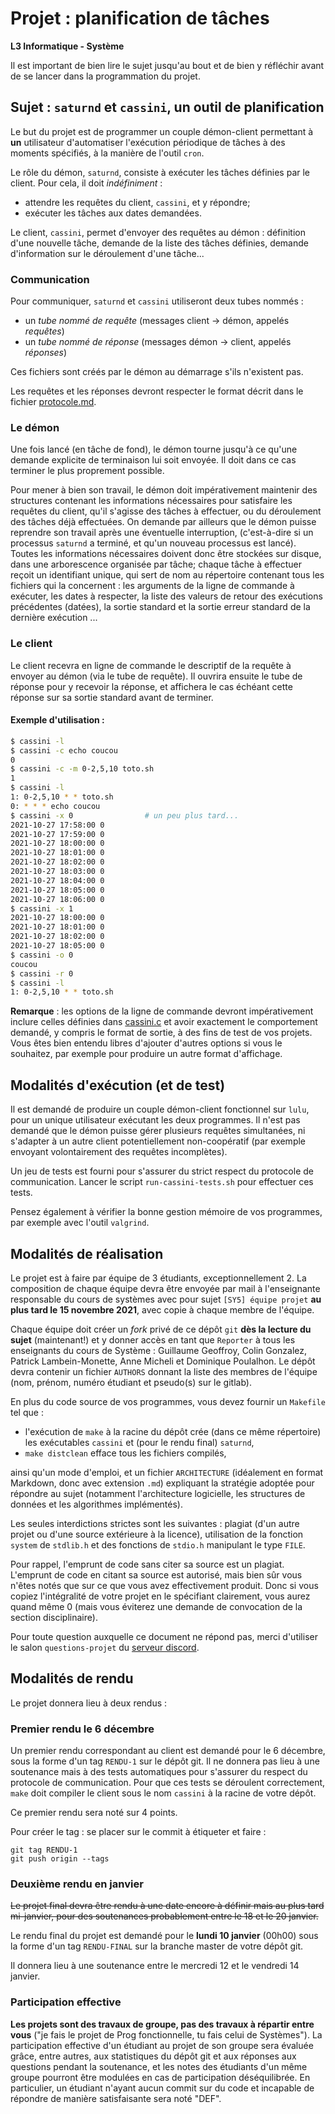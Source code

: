 Projet : planification de tâches
================================

**L3 Informatique - Système**

Il est important de bien lire le sujet jusqu'au bout et de bien y réfléchir
avant de se lancer dans la programmation du projet.

## Sujet : `saturnd` et `cassini`, un outil de planification

Le but du projet est de programmer un couple démon-client permettant à
**un** utilisateur d'automatiser l'exécution périodique de tâches à des
moments spécifiés, à la manière de l'outil `cron`.

Le rôle du démon, `saturnd`, consiste à exécuter les tâches définies
par le client. Pour cela, il doit _indéfiniment_ :
  - attendre les requêtes du client, `cassini`, et y répondre;
  - exécuter les tâches aux dates demandées.

Le client, `cassini`, permet d'envoyer des requêtes au démon :
définition d'une nouvelle tâche, demande de la liste des tâches définies,
demande d'information sur le déroulement d'une tâche...

### Communication

Pour communiquer, `saturnd` et `cassini` utiliseront deux tubes nommés :
  - un _tube nommé de requête_ (messages client -> démon, appelés _requêtes_)
  - un _tube nommé de réponse_ (messages démon -> client, appelés _réponses_)
 
Ces fichiers sont créés par le démon au démarrage s'ils n'existent pas.

Les requêtes et les réponses devront respecter le format décrit dans le
fichier [protocole.md](protocole.md).


### Le démon

Une fois lancé (en tâche de fond), le démon tourne jusqu'à ce qu'une
demande explicite de terminaison lui soit envoyée. Il doit dans ce cas
terminer le plus proprement possible. 

Pour mener à bien son travail, le démon doit impérativement maintenir
des structures contenant les informations nécessaires pour satisfaire les
requêtes du client, qu'il s'agisse des tâches à effectuer, ou du
déroulement des tâches déjà effectuées. On demande par ailleurs que le
démon puisse reprendre son travail après une éventuelle interruption,
(c'est-à-dire si un processus `saturnd` a terminé, et qu'un nouveau
processus est lancé).
Toutes les informations nécessaires doivent donc être stockées sur
disque, dans une arborescence organisée par tâche; chaque tâche à 
effectuer reçoit un identifiant unique, qui sert de nom au répertoire 
contenant tous les fichiers qui la concernent : les arguments de la ligne
de commande à exécuter, les dates à respecter, la liste des valeurs de
retour des exécutions précédentes (datées), la sortie standard et la
sortie erreur standard de la dernière exécution ...


### Le client

Le client recevra en ligne de commande le descriptif de la requête à
envoyer au démon (via le tube de requête). Il ouvrira ensuite le tube
de réponse pour y recevoir la réponse, et affichera le cas échéant cette
réponse sur sa sortie standard avant de terminer.

#### Exemple d'utilisation :

```bash
$ cassini -l
$ cassini -c echo coucou
0
$ cassini -c -m 0-2,5,10 toto.sh
1
$ cassini -l
1: 0-2,5,10 * * toto.sh
0: * * * echo coucou
$ cassini -x 0                # un peu plus tard...
2021-10-27 17:58:00 0
2021-10-27 17:59:00 0
2021-10-27 18:00:00 0
2021-10-27 18:01:00 0
2021-10-27 18:02:00 0
2021-10-27 18:03:00 0
2021-10-27 18:04:00 0
2021-10-27 18:05:00 0
2021-10-27 18:06:00 0
$ cassini -x 1
2021-10-27 18:00:00 0
2021-10-27 18:01:00 0
2021-10-27 18:02:00 0
2021-10-27 18:05:00 0
$ cassini -o 0
coucou
$ cassini -r 0
$ cassini -l
1: 0-2,5,10 * * toto.sh
```

**Remarque** : les options de la ligne de commande devront impérativement
inclure celles définies dans [cassini.c](src/cassini.c) et avoir exactement
le comportement demandé, y compris le format de sortie, à des fins de
test de vos projets. Vous êtes bien entendu libres d'ajouter d'autres
options si vous le souhaitez, par exemple pour produire un autre format
d'affichage.


## Modalités d'exécution (et de test)

Il est demandé de produire un couple démon-client fonctionnel sur
`lulu`, pour un unique utilisateur exécutant les deux programmes. Il
n'est pas demandé que le démon puisse gérer plusieurs requêtes
simultanées, ni s'adapter à un autre client potentiellement
non-coopératif (par exemple envoyant volontairement des requêtes
incomplètes).

Un jeu de tests est fourni pour s'assurer du strict respect du protocole
de communication. Lancer le script `run-cassini-tests.sh` pour effectuer
ces tests.

Pensez également à vérifier la bonne gestion mémoire de vos programmes,
par exemple avec l'outil `valgrind`.


## Modalités de réalisation

Le projet est à faire par équipe de 3 étudiants, exceptionnellement 2.
La composition de chaque équipe devra être envoyée par mail à
l'enseignante responsable du cours de systèmes avec pour sujet `[SY5]
équipe projet` **au plus tard le 15 novembre 2021**, avec copie à chaque
membre de l'équipe.

Chaque équipe doit créer un _fork_ privé de ce dépôt `git` **dès la
lecture du sujet** (maintenant!) et y donner accès en tant que `Reporter`
à tous les enseignants du cours de Système : Guillaume Geoffroy, Colin
Gonzalez, Patrick Lambein-Monette, Anne Micheli et Dominique Poulalhon.
Le dépôt devra contenir un fichier `AUTHORS` donnant la liste des membres
de l'équipe (nom, prénom, numéro étudiant et pseudo(s) sur le gitlab).

En plus du code source de vos programmes, vous devez fournir un `Makefile` tel que :
  - l'exécution de `make` à la racine du dépôt crée (dans ce même répertoire) 
    les exécutables `cassini` et (pour le rendu final) `saturnd`,
  - `make distclean` efface tous les fichiers compilés,

ainsi qu'un mode d'emploi, et un fichier `ARCHITECTURE` (idéalement en
format Markdown, donc avec extension `.md`) expliquant la stratégie
adoptée pour répondre au sujet (notamment l'architecture logicielle, les
structures de données et les algorithmes implémentés).

Les seules interdictions strictes sont les suivantes : plagiat (d'un
autre projet ou d'une source extérieure à la licence), utilisation de
la fonction `system` de `stdlib.h` et des fonctions  de `stdio.h` 
manipulant le type `FILE`.

Pour rappel, l'emprunt de code sans citer sa source est un
plagiat. L'emprunt de code en citant sa source est autorisé, mais bien
sûr vous n'êtes notés que sur ce que vous avez effectivement produit.
Donc si vous copiez l'intégralité de votre projet en le spécifiant
clairement, vous aurez quand même 0 (mais vous éviterez une demande de
convocation de la section disciplinaire).

Pour toute question auxquelle ce document ne répond pas, merci d'utiliser
le salon `questions-projet` du [serveur
discord](https://discord.gg/7ArJtu8Xnv).


## Modalités de rendu

Le projet donnera lieu à deux rendus :

### Premier rendu le 6 décembre

Un premier rendu correspondant au client est demandé pour le 6 décembre,
sous la forme d'un tag `RENDU-1` sur le dépôt git.  Il ne donnera pas
lieu à une soutenance mais à des tests automatiques pour s'assurer du
respect du protocole de communication. Pour que ces tests se déroulent
correctement, `make` doit compiler le client sous le nom `cassini` à la
racine de votre dépôt. 

Ce premier rendu sera noté sur 4 points.

Pour créer le tag : se placer sur le commit à étiqueter et faire :
```
git tag RENDU-1
git push origin --tags
```

### Deuxième rendu en janvier

~~Le projet final devra être rendu à une date encore à définir mais au plus
tard mi-janvier, pour des soutenances probablement entre le 18 et le 20
janvier.~~

Le rendu final du projet est demandé pour le **lundi 10 janvier** (00h00)
sous la forme d'un tag `RENDU-FINAL` sur la branche master de votre dépôt
git.

Il donnera lieu à une soutenance entre le mercredi 12 et le vendredi 14
janvier.

### Participation effective

**Les projets sont des travaux de groupe, pas des travaux à répartir entre
vous** ("je fais le projet de Prog fonctionnelle, tu fais celui de
Systèmes"). La participation effective d'un étudiant au projet de son
groupe sera évaluée grâce, entre autres, aux statistiques du dépôt git et
aux réponses aux questions pendant la soutenance, et les notes des
étudiants d'un même groupe pourront être modulées en cas de participation
déséquilibrée. En particulier, un étudiant n'ayant aucun commit sur du
code et incapable de répondre de manière satisfaisante sera noté "DEF".

